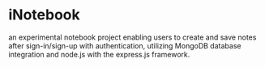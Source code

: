 # iNotebook
an experimental notebook project enabling users to create and save notes after sign-in/sign-up with authentication, utilizing MongoDB database integration and node.js with the express.js framework. 
